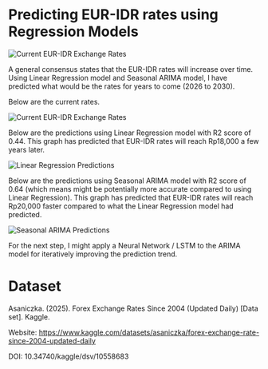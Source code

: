 # Predicting EUR-IDR rates using Regression Models

![Current EUR-IDR Exchange Rates](https://github.com/rizkyfernanda/P1--Simple-Forex-Regression/blob/main/graphs/COLOURBOX63861798.jpg)

A general consensus states that the EUR-IDR rates will increase over time. Using Linear Regression model and Seasonal ARIMA model, I have predicted what would be the rates for years to come (2026 to 2030).

Below are the current rates.

![Current EUR-IDR Exchange Rates](https://github.com/rizkyfernanda/P1--Simple-Forex-Regression/blob/main/graphs/1-currentrates.png)

Below are the predictions using Linear Regression model with R2 score of 0.44. This graph has predicted that EUR-IDR rates will reach Rp18,000 a few years later.

![Linear Regression Predictions](https://github.com/rizkyfernanda/P1--Simple-Forex-Regression/blob/main/graphs/2-linear.png)

Below are the predictions using Seasonal ARIMA model with R2 score of 0.64 (which means might be potentially more accurate compared to using Linear Regression). This graph has predicted that EUR-IDR rates will reach Rp20,000 faster compared to what the Linear Regression model had predicted.

![Seasonal ARIMA Predictions](https://github.com/rizkyfernanda/P1--Simple-Forex-Regression/blob/main/graphs/3-arima.png)

For the next step, I might apply a Neural Network / LSTM to the ARIMA model for iteratively improving the prediction trend.

# Dataset

Asaniczka. (2025). Forex Exchange Rates Since 2004 (Updated Daily) [Data set]. Kaggle.

Website: https://www.kaggle.com/datasets/asaniczka/forex-exchange-rate-since-2004-updated-daily

DOI: 10.34740/kaggle/dsv/10558683
